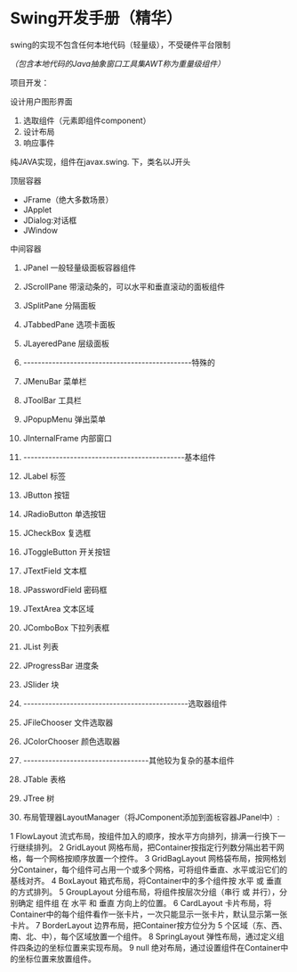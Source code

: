 # Swing开发手册（精华）


swing的实现不包含任何本地代码（轻量级），不受硬件平台限制

*（包含本地代码的Java抽象窗口工具集AWT称为重量级组件）*

项目开发：

设计用户图形界面

1. 选取组件（元素即组件component）
2. 设计布局
3. 响应事件

纯JAVA实现，组件在javax.swing. 下，类名以J开头

顶层容器

- JFrame（绝大多数场景）
- JApplet
- JDialog:对话框
- JWindow


中间容器

1. JPanel	一般轻量级面板容器组件
2. JScrollPane	带滚动条的，可以水平和垂直滚动的面板组件
3. JSplitPane	分隔面板
4. JTabbedPane	选项卡面板
5. JLayeredPane	层级面板
6. -----------------------------------------------特殊的
7. JMenuBar	菜单栏
8. JToolBar	工具栏
9. JPopupMenu	弹出菜单
10. JInternalFrame	内部窗口
11. ---------------------------------------------基本组件
12. JLabel	标签
13. JButton	按钮
14. JRadioButton 单选按钮
15. JCheckBox 复选框
16. JToggleButton 开关按钮
17. JTextField	文本框
18. JPasswordField	密码框
19. JTextArea 文本区域
20. JComboBox 下拉列表框
21. JList 列表
22. JProgressBar 进度条
23. JSlider 块
24. ----------------------------------------------选取器组件
25. JFileChooser 文件选取器
26. JColorChooser	颜色选取器
27. -----------------------------------其他较为复杂的基本组件
28. JTable 表格
29. JTree 树


1. 布局管理器LayoutManager（将JComponent添加到面板容器JPanel中）:

1	FlowLayout	流式布局，按组件加入的顺序，按水平方向排列，排满一行换下一行继续排列。
2	GridLayout	网格布局，把Container按指定行列数分隔出若干网格，每一个网格按顺序放置一个控件。
3	GridBagLayout	网格袋布局，按网格划分Container，每个组件可占用一个或多个网格，可将组件垂直、水平或沿它们的基线对齐。
4	BoxLayout	箱式布局，将Container中的多个组件按 水平 或 垂直 的方式排列。
5	GroupLayout	分组布局，将组件按层次分组（串行 或 并行），分别确定 组件组 在 水平 和 垂直 方向上的位置。
6	CardLayout	卡片布局，将Container中的每个组件看作一张卡片，一次只能显示一张卡片，默认显示第一张卡片。
7	BorderLayout	边界布局，把Container按方位分为 5 个区域（东、西、南、北、中），每个区域放置一个组件。
8	SpringLayout	弹性布局，通过定义组件四条边的坐标位置来实现布局。
9	null	绝对布局，通过设置组件在Container中的坐标位置来放置组件。


